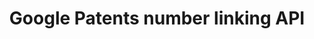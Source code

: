 ---
layout: default
description: Turn an unformatted application or publication number into the DOCDB
  format publication number
title: Google Patents number linking API
url: https://patents.google.com/api/match
uuid: e3fbfd90-aa48-4d45-942f-11bc95d2f28a
---